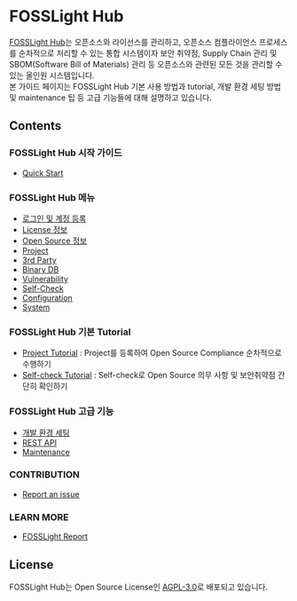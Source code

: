 # FOSSLight Hub
[FOSSLight Hub](https://github.com/fosslight/fosslight)는 오픈소스와 라이선스를 관리하고, 오픈소스 컴플라이언스 프로세스를 순차적으로 처리할 수 있는 통합 시스템이자 보안 취약점, Supply Chain 관리 및 SBOM(Software Bill of Materials) 관리 등 오픈소스와 관련된 모든 것을 관리할 수 있는 올인원 시스템입니다.  
본 가이드 페이지는 FOSSLight Hub 기본 사용 방법과 tutorial, 개발 환경 세팅 방법 및 maintenance 팁 등 고급 기능들에 대해 설명하고 있습니다.


## Contents

### FOSSLight Hub 시작 가이드
- [Quick Start](started/1_install.md)

### FOSSLight Hub 메뉴
- [로그인 및 계정 등록](menu/1_sign.md)
- [License 정보](menu/2_license.md)
- [Open Source 정보](menu/3_oss.md)
- [Project](menu/4_project.md)
- [3rd Party](menu/5_third-party.md)
- [Binary DB](menu/10_binarydb.md)
- [Vulnerability](menu/7_vulnerability.md)
- [Self-Check](menu/6_self-check.md)
- [Configuration](menu/8_configuration.md)
- [System](menu/9_system.md)

### FOSSLight Hub 기본 Tutorial
- [Project Tutorial](tutorial/1_project.md) : Project를 등록하여 Open Source Compliance 순차적으로 수행하기
- [Self-check Tutorial](tutorial/2_self_check.md) : Self-check로 Open Source 의무 사항 및 보안취약점 간단히 확인하기

### FOSSLight Hub 고급 기능
- [개발 환경 세팅](advanced/1_developer.md)
- [REST API](advanced/2_rest_api.md)
- [Maintenance](advanced/3_maintenance.md)

### CONTRIBUTION
- [Report an issue](contribution/1_contribution.md)

### LEARN MORE
- [FOSSLight Report](learn/2_fosslight_report.md)

## License
FOSSLight Hub는 Open Source License인 [AGPL-3.0][agpl]로 배포되고 있습니다.

[agpl]: https://github.com/fosslight/fosslight/blob/main/LICENSE
